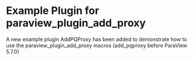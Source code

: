 # Example Plugin for paraview_plugin_add_proxy

A new example plugin AddPQProxy has been added
to demonstrate how to use the paraview_plugin_add_proxy
macros (add_pqproxy before ParaView 5.7.0)
